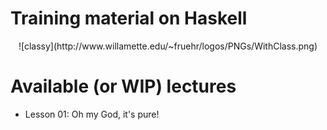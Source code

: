 Training material on Haskell
============================

<div markdown="1" align="center">
![classy](http://www.willamette.edu/~fruehr/logos/PNGs/WithClass.png)
</div>

# Available (or WIP) lectures

* Lesson 01: Oh my God, it's pure!
